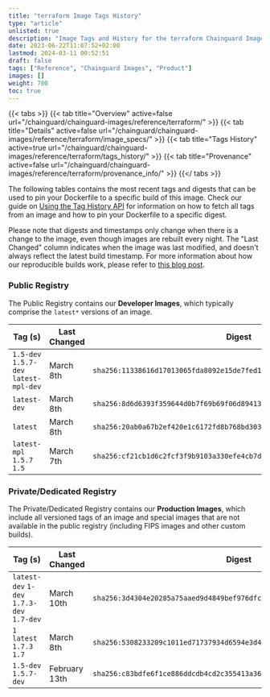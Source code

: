 ```yaml
---
title: "terraform Image Tags History"
type: "article"
unlisted: true
description: "Image Tags and History for the terraform Chainguard Image"
date: 2023-06-22T11:07:52+02:00
lastmod: 2024-03-11 00:52:51
draft: false
tags: ["Reference", "Chainguard Images", "Product"]
images: []
weight: 700
toc: true
---
```


{{< tabs >}}
{{< tab title="Overview" active=false url="/chainguard/chainguard-images/reference/terraform/" >}}
{{< tab title="Details" active=false url="/chainguard/chainguard-images/reference/terraform/image_specs/" >}}
{{< tab title="Tags History" active=true url="/chainguard/chainguard-images/reference/terraform/tags_history/" >}}
{{< tab title="Provenance" active=false url="/chainguard/chainguard-images/reference/terraform/provenance_info/" >}}
{{</ tabs >}}

The following tables contains the most recent tags and digests that can be used to pin your Dockerfile to a specific build of this image. Check our guide on [Using the Tag History API](/chainguard/chainguard-images/using-the-tag-history-api/) for information on how to fetch all tags from an image and how to pin your Dockerfile to a specific digest.

Please note that digests and timestamps only change when there is a change to the image, even though images are rebuilt every night. The "Last Changed" column indicates when the image was last modified, and doesn't always reflect the latest build timestamp. For more information about how our reproducible builds work, please refer to [this blog post](https://www.chainguard.dev/unchained/reproducing-chainguards-reproducible-image-builds).

### Public Registry
The Public Registry contains our **Developer Images**, which typically comprise the `latest*` versions of an image.

| Tag (s)                                 | Last Changed | Digest                                                                    |
|-----------------------------------------|--------------|---------------------------------------------------------------------------|
|  `1.5-dev` `1.5.7-dev` `latest-mpl-dev` | March 8th    | `sha256:11338616d17013065fda8092e15de7fed160a3f7db46a95c1ff0a5b77f5fd88c` |
|  `latest-dev`                           | March 8th    | `sha256:8d6d6393f359644d0b7f69b69f06d89413d4171a7a62ec82c7e1b8326e8a9b2d` |
|  `latest`                               | March 8th    | `sha256:20ab0a67b2ef420e1c6172fd8b768bd303d4df7484cbdf7d30382fbe994bec13` |
|  `latest-mpl` `1.5.7` `1.5`             | March 7th    | `sha256:cf21cb1d6c2fcf3f9b9103a330efe4cb7ddf279f108d303d7ab026ae75d2069a` |


### Private/Dedicated Registry
The Private/Dedicated Registry contains our **Production Images**, which include all versioned tags of an image and special images that are not available in the public registry (including FIPS images and other custom builds).

| Tag (s)                                     | Last Changed  | Digest                                                                    |
|---------------------------------------------|---------------|---------------------------------------------------------------------------|
|  `latest-dev` `1-dev` `1.7.3-dev` `1.7-dev` | March 10th    | `sha256:3d4304e20285a75aaed9d4849bef976dfc1a013a85473403bbf59326f81cecc6` |
|  `1` `latest` `1.7.3` `1.7`                 | March 8th     | `sha256:5308233209c1011ed71737934d6594e3d4665f45055aafa8b7d3e6e0e7b18df1` |
|  `1.5-dev` `1.5.7-dev`                      | February 13th | `sha256:c83bdfe6f1ce886ddcdb4cd2c355413a36774d5a9a35954020adfb91f31b37ed` |

